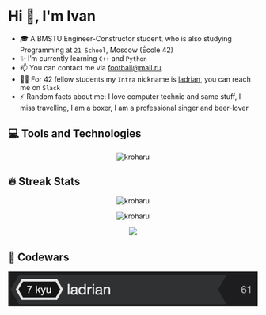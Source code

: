 # Hi 👋, I'm Ivan

- 🎓 A BMSTU Engineer-Constructor student, who is also studying Programming at `21 School`, Moscow (École 42)
- ✨ I’m currently learning `C++` and `Python`
- 📫 You can contact me via footbaii@mail.ru
- 👯‍♀️ For 42 fellow students my `Intra` nickname is [ladrian](https://profile.intra.42.fr/users/ladrian), you can reach me on `Slack`
- ⚡ Random facts about me: I love computer technic and same stuff, I miss travelling, I am a boxer, I am a professional singer and beer-lover

## 💻 Tools and Technologies
<p align="center"><img src="https://github-readme-stats.vercel.app/api/top-langs/?username=kroharu&layout=compact&theme=graywhite&hide_border=true&hide=objective-c&langs_count=7" alt="kroharu" /></p>

## 🔥 Streak Stats
<p align="center"><img src="https://github-readme-streak-stats.herokuapp.com?user=kroharu&theme=graywhite&hide_border=true&date_format=j%20M%5B%20Y%5D&ring=CCEF00&fire=FF4E15" alt="kroharu" /></p>

<p align="center"><img src="https://activity-graph.herokuapp.com/graph?username=kroharu&theme=minimal&line=CCEF00&point=FF4E15&custom_title=Recent+activity" alt="kroharu" /></p>

<p align="center">
  <img src="https://komarev.com/ghpvc/?username=kroharu&style=for-the-badge&color=CCEF00">
</p>

## 🚀 Codewars
<p align="center"><img src="https://github.com/kroharu/kroharu/blob/master/Screen%20Shot%202022-06-30%20at%201.22.33%20PM.png" /></p>
